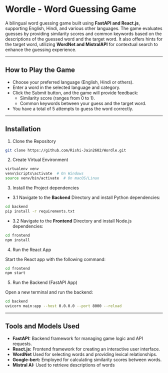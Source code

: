 # Wordle - Word Guessing Game
A bilingual word guessing game built using **FastAPI and React.js**, supporting English, Hindi, and various other languages. The game evaluates guesses by providing similarity scores and common keywords based on the descriptions of the guessed word and the target word. It also offers hints for the target word, utilizing **WordNet and MistralAPI** for contextual search to enhance the guessing experience.



****
## How to Play the Game
- Choose your preferred language (English, Hindi or others).
- Enter a word in the selected language and category.
- Click the Submit button, and the game will provide feedback:
   - Similarity score (ranges from 0 to 1).
   - Common keywords between your guess and the target word.
- You have a total of 5 attempts to guess the word correctly.

****
## Installation

1. Clone the Repository
   
``` bash
git clone https://github.com/Rishi-Jain2602/Wordle.git
```

2. Create Virtual Environment

```bash
virtualenv venv
venv\Scripts\activate  # On Windows
source venv/bin/activate  # On macOS/Linux
```

3. Install the Project dependencies

- 3.1 Navigate to the **Backend** Directory and install Python dependencies:

```bash
cd backend
pip install -r requirements.txt
```
- 3.2 Navigate to the **Frontend** Directory and install Node.js dependencies:
```bash
cd frontend
npm install
```

4. Run the React App

Start the React app with the following command:

```bash
cd frontend
npm start
```

5. Run the Backend (FastAPI App)

Open a new terminal and run the backend:

```bash
cd backend
uvicorn main:app --host 0.0.0.0 --port 8000 --reload
```
****

## Tools and Models Used
- **FastAPI:** Backend framework for managing game logic and API requests.
- **React.js:** Frontend framework for creating an interactive user interface.
- **WordNet** Used for selecting words and providing lexical relationships.
- **Google-bert:** Employed for calculating similarity scores between words.
- **Mistral AI:** Used to retrieve descriptions of words

